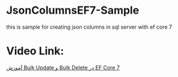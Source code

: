# JsonColumnsEF7-Sample
this is sample for creating json columns in sql server with ef core 7
# Video Link:
[آموزش Bulk Update و Bulk Delete در EF Core 7](https://codecell.ir/course/fcea)
